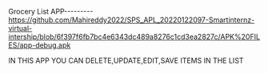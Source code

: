 Grocery List APP---------
https://github.com/Mahireddy2022/SPS_APL_20220122097-Smartinternz-virtual-intership/blob/6f397f6fb7bc4e6343dc489a8276c1cd3ea2827c/APK%20FILES/app-debug.apk


IN THIS APP YOU CAN DELETE,UPDATE,EDIT,SAVE ITEMS IN THE LIST

